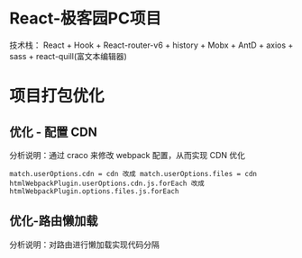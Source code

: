 # React-极客园PC项目
技术栈： 
React + Hook + React-router-v6 + history +  Mobx + AntD + axios + sass + react-quill(富文本编辑器) 
# 项目打包优化
## 优化 - 配置 CDN
分析说明：通过 craco 来修改 webpack 配置，从而实现 CDN 优化

````
match.userOptions.cdn = cdn 改成 match.userOptions.files = cdn
htmlWebpackPlugin.userOptions.cdn.js.forEach 改成 htmlWebpackPlugin.options.files.js.forEach
````
## 优化-路由懒加载
分析说明：对路由进行懒加载实现代码分隔


  
